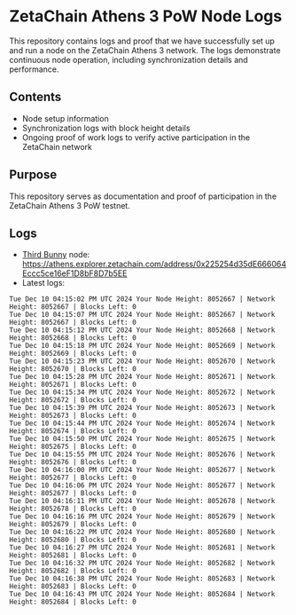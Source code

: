 # ZetaChain Athens 3 PoW Node Logs
This repository contains logs and proof that we have successfully set up and run a node on the ZetaChain Athens 3 network. The logs demonstrate continuous node operation, including synchronization details and performance.

## Contents
- Node setup information
- Synchronization logs with block height details
- Ongoing proof of work logs to verify active participation in the ZetaChain network

## Purpose
This repository serves as documentation and proof of participation in the ZetaChain Athens 3 PoW testnet.

## Logs

- [Third Bunny](https://thirdbunny.xyz/) node: https://athens.explorer.zetachain.com/address/0x225254d35dE666064Eccc5ce16eF1D8bF8D7b5EE
- Latest logs:
```
Tue Dec 10 04:15:02 PM UTC 2024 Your Node Height: 8052667 | Network Height: 8052667 | Blocks Left: 0
Tue Dec 10 04:15:07 PM UTC 2024 Your Node Height: 8052667 | Network Height: 8052667 | Blocks Left: 0
Tue Dec 10 04:15:12 PM UTC 2024 Your Node Height: 8052668 | Network Height: 8052668 | Blocks Left: 0
Tue Dec 10 04:15:18 PM UTC 2024 Your Node Height: 8052669 | Network Height: 8052669 | Blocks Left: 0
Tue Dec 10 04:15:23 PM UTC 2024 Your Node Height: 8052670 | Network Height: 8052670 | Blocks Left: 0
Tue Dec 10 04:15:28 PM UTC 2024 Your Node Height: 8052671 | Network Height: 8052671 | Blocks Left: 0
Tue Dec 10 04:15:34 PM UTC 2024 Your Node Height: 8052672 | Network Height: 8052672 | Blocks Left: 0
Tue Dec 10 04:15:39 PM UTC 2024 Your Node Height: 8052673 | Network Height: 8052673 | Blocks Left: 0
Tue Dec 10 04:15:44 PM UTC 2024 Your Node Height: 8052674 | Network Height: 8052674 | Blocks Left: 0
Tue Dec 10 04:15:50 PM UTC 2024 Your Node Height: 8052675 | Network Height: 8052675 | Blocks Left: 0
Tue Dec 10 04:15:55 PM UTC 2024 Your Node Height: 8052676 | Network Height: 8052676 | Blocks Left: 0
Tue Dec 10 04:16:00 PM UTC 2024 Your Node Height: 8052677 | Network Height: 8052677 | Blocks Left: 0
Tue Dec 10 04:16:06 PM UTC 2024 Your Node Height: 8052677 | Network Height: 8052677 | Blocks Left: 0
Tue Dec 10 04:16:11 PM UTC 2024 Your Node Height: 8052678 | Network Height: 8052678 | Blocks Left: 0
Tue Dec 10 04:16:16 PM UTC 2024 Your Node Height: 8052679 | Network Height: 8052679 | Blocks Left: 0
Tue Dec 10 04:16:22 PM UTC 2024 Your Node Height: 8052680 | Network Height: 8052680 | Blocks Left: 0
Tue Dec 10 04:16:27 PM UTC 2024 Your Node Height: 8052681 | Network Height: 8052681 | Blocks Left: 0
Tue Dec 10 04:16:32 PM UTC 2024 Your Node Height: 8052682 | Network Height: 8052682 | Blocks Left: 0
Tue Dec 10 04:16:38 PM UTC 2024 Your Node Height: 8052683 | Network Height: 8052683 | Blocks Left: 0
Tue Dec 10 04:16:43 PM UTC 2024 Your Node Height: 8052684 | Network Height: 8052684 | Blocks Left: 0
```
